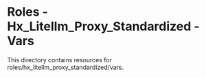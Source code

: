 # Roles - Hx_Litellm_Proxy_Standardized - Vars

This directory contains resources for roles/hx_litellm_proxy_standardized/vars.

